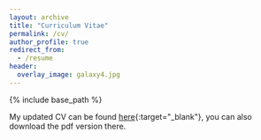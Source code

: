 ```yaml
---
layout: archive
title: "Curriculum Vitae"
permalink: /cv/
author_profile: true
redirect_from:
  - /resume
header:
  overlay_image: galaxy4.jpg
---
```


{% include base_path %}

My updated CV can be found [here](){:target="_blank"}, you can also download the pdf version there.
